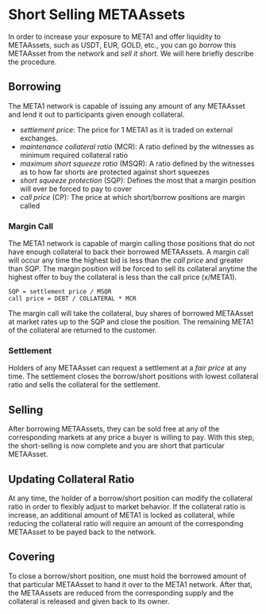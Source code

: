 # Short Selling METAAssets

In order to increase your exposure to META1 and offer liquidity to METAAssets, such
as USDT, EUR, GOLD, etc., you can go *borrow* this METAAsset from the network and
*sell it short*. We will here briefly describe the procedure.

## Borrowing

The META1 network is capable of issuing any amount of any METAAsset and lend
it out to participants given enough collateral.

 * *settlement price*: The price for 1 META1 as it is traded on external exchanges.
 * *maintenance collateral ratio* (MCR): A ratio defined by the witnesses as minimum required collateral ratio
 * *maximum short squeeze ratio* (MSQR): A ratio defined by the witnesses as to how far shorts are protected against short squeezes
 * *short squeeze protection* (SQP): Defines the most that a margin position will ever be forced to pay to cover 
 * *call price* (CP): The price at which short/borrow positions are margin called

### Margin Call

The META1 network is capable of margin calling those positions that do not
have enough collateral to back their borrowed METAAssets. A margin call will
occur any time the highest bid is less than the *call price* and greater than
*SQP*.
The margin position will be forced to sell its collateral anytime the highest
offer to buy the collateral is less than the call price (x/META1).

```
SQP = settlement price / MSQR
call price = DEBT / COLLATERAL * MCR
```

The margin call will take the collateral, buy shares of borrowed METAAsset at
market rates up to the SQP and close the position. The remaining META1 of the
collateral are returned to the customer.

### Settlement

Holders of any METAAsset can request a settlement at a *fair price* at any time.
The settlement closes the borrow/short positions with lowest collateral ratio
and sells the collateral for the settlement.

## Selling

After borrowing METAAssets, they can be sold free at any of the corresponding
markets at any price a buyer is willing to pay. With this step, the
short-selling is now complete and you are short that particular METAAsset.

## Updating Collateral Ratio

At any time, the holder of a borrow/short position can modify the collateral
ratio in order to flexibly adjust to market behavior. If the collateral ratio is
increase, an additional amount of META1 is locked as collateral, while reducing
the collateral ratio will require an amount of the corresponding METAAsset to be
payed back to the network.

## Covering

To close a borrow/short position, one must hold the borrowed amount of that
particular METAAsset to hand it over to the META1 network. After that, the
METAAssets are reduced from the corresponding supply and the collateral is
released and given back to its owner.
